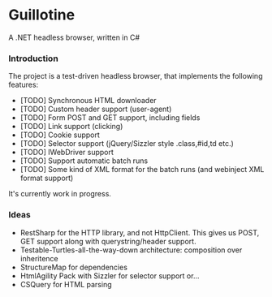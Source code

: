 Guillotine
==========

A .NET headless browser, written in C#


### Introduction

The project is a test-driven headless browser, that implements the following features:

* [TODO] Synchronous HTML downloader
* [TODO] Custom header support (user-agent)
* [TODO] Form POST and GET support, including fields
* [TODO] Link support (clicking)
* [TODO] Cookie support
* [TODO] Selector support (jQuery/Sizzler style .class,#id,td etc.)
* [TODO] IWebDriver support
* [TODO] Support automatic batch runs
* [TODO] Some kind of XML format for the batch runs (and webinject XML format support)
 
It's currently work in progress.

### Ideas

* RestSharp for the HTTP library, and not HttpClient. This gives us POST, GET support along with querystring/header support.
* Testable-Turtles-all-the-way-down architecture: composition over inheritence
* StructureMap for dependencies
* HtmlAgility Pack with Sizzler for selector support or...
* CSQuery for HTML parsing
